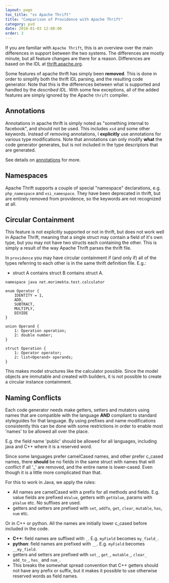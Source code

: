 ```yaml
---
layout: page
toc_title: "vs Apache Thrift"
title: "Comparison of Providence with Apache Thrift"
category: pvd
date: 2018-01-03 12:00:00
order: 3
---
```


If you are familiar with `Apache Thrift`, this is an overview over the
main differences in support between the two systems. The differences are
mostly minute, but all feature changes are there for a reason. Differences
are based on the IDL at [thrift.apache.org](https://thrift.apache.org/docs/idl).

Some features of apache thrift has simply been **removed**. This is done
in order to simplify both the thrift IDL parsing, and the resulting code
generator. Note that this is the differences between what is supported
and handled by the *described IDL*. With some few exceptions, all of the
added features are simply ignored by the Apache `thrift` compiler.

## Annotations

Annotations in apache thrift is simply noted as "something internal to
facebook", and should not be used. This includes `xsd` and some other
keywords. Instead of removing annotations, I **explicitly** use
annotations for various type modifications. Note that annotations can
only modify **what** the code generator generates, but is not included
in the type descriptors that are generated.

See details on [annotations](annotations.html) for more.

## Namespaces

Apache Thrift supports a couple of special "namespace" declarations, e.g.
`php_namespace` and `xsi_namespace`. They have been deprecated in thrift,
but are entirely removed from providence, so the keywords are not recognized
at all.

## Circular Containment

This feature is not explicitly supported or not in thrift, but does not
work well in Apache Thrift, meaning that a single struct may contain a
field of it's own type, but you may not have two structs each containing
the other. This is simply a result of the way Apache Thrift parses the
thrift file.

In `providence` you may have circular containment if (and only if) all
of the types referring to each other is in the same thrift definition
file. E.g.:

- struct A contains struct B contains struct A.

```thrift
namespace java net.morimekta.test.calculator

enum Operator {
    IDENTITY = 1,
    ADD,
    SUBTRACT,
    MULTIPLY,
    DIVIDE
}

union Operand {
    1: Operation operation;
    2: double number;
}

struct Operation {
    1: Operator operator;
    2: list<Operand> operands;
}
```

This makes model structures like the calculator possible. Since the model
objects are immutable and created with builders, it is not possible to create
a circular instance containment.

## Naming Conflicts

Each code generator needs make getters, setters and mutators using names that are
compatible with the language **AND** compliant to standard styleguides for that
language. By using prefixes and name modifications consistently this can be
done with some restrictions in order to enable most 'names' to be allowed all
over the place.

E.g. the field name 'public' should be allowed for all languages, including
java and C++ where it is a reserved word.

Since some languages prefer camelCased names, and other prefer c_cased names,
there **should** be no fields in the same struct with names that will conflict
if all '_' are removed, and the entire name is lower-cased. Even though it is
a little more complicated than that.

For this to work in Java, we apply the rules:

- All names are camelCased with a prefix for all methods and fields. E.g.
  value fields are prefixed `mValue`, getters with `getValue`, params with
  `pValue` etc. No suffixes are used.
- getters and setters are prefixed with `set`, `addTo`, `get`, `clear`,
  `mutable`, `has`, `num` etc.

Or in C++ or python. All the names are initially lower c_cased before
included in the code.

- __C++__: field names are suffixed with `_`. E.g. `myField` becomes `my_field_`.
- __python__: field names are prefixed with `__`. E.g. `myField` becomes `__my_field`.
- getters and setters are prefixed with `set_`, `get_`, `mutable_`, `clear_` `add_to_`, `has_` and `num_`.
- This breaks the somewhat spread convention that C++ getters should not have any prefix or suffix, but
  it makes it possible to use otherwise reserved words as field names.
